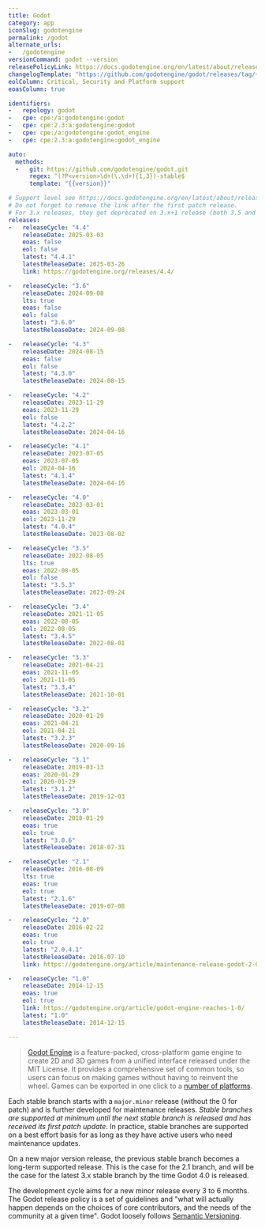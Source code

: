 ```yaml
---
title: Godot
category: app
iconSlug: godotengine
permalink: /godot
alternate_urls:
-   /godotengine
versionCommand: godot --version
releasePolicyLink: https://docs.godotengine.org/en/latest/about/release_policy.html
changelogTemplate: "https://github.com/godotengine/godot/releases/tag/{{'__LATEST__'|drop_zero_patch}}-stable"
eolColumn: Critical, Security and Platform support
eoasColumn: true

identifiers:
-   repology: godot
-   cpe: cpe:/a:godotengine:godot
-   cpe: cpe:2.3:a:godotengine:godot
-   cpe: cpe:/a:godotengine:godot_engine
-   cpe: cpe:2.3:a:godotengine:godot_engine

auto:
  methods:
  -   git: https://github.com/godotengine/godot.git
      regex: ^(?P<version>\d+(\.\d+){1,3})-stable$
      template: "{{version}}"

# Support level see https://docs.godotengine.org/en/latest/about/release_policy.html#release-support-timeline
# Do not forget to remove the link after the first patch release.
# For 3.x releases, they get deprecated on 3.x+1 release (both 3.5 and 3.6 are LTS)
releases:
-   releaseCycle: "4.4"
    releaseDate: 2025-03-03
    eoas: false
    eol: false
    latest: "4.4.1"
    latestReleaseDate: 2025-03-26
    link: https://godotengine.org/releases/4.4/

-   releaseCycle: "3.6"
    releaseDate: 2024-09-08
    lts: true
    eoas: false
    eol: false
    latest: "3.6.0"
    latestReleaseDate: 2024-09-08

-   releaseCycle: "4.3"
    releaseDate: 2024-08-15
    eoas: false
    eol: false
    latest: "4.3.0"
    latestReleaseDate: 2024-08-15

-   releaseCycle: "4.2"
    releaseDate: 2023-11-29
    eoas: 2023-11-29
    eol: false
    latest: "4.2.2"
    latestReleaseDate: 2024-04-16

-   releaseCycle: "4.1"
    releaseDate: 2023-07-05
    eoas: 2023-07-05
    eol: 2024-04-16
    latest: "4.1.4"
    latestReleaseDate: 2024-04-16

-   releaseCycle: "4.0"
    releaseDate: 2023-03-01
    eoas: 2023-03-01
    eol: 2023-11-29
    latest: "4.0.4"
    latestReleaseDate: 2023-08-02

-   releaseCycle: "3.5"
    releaseDate: 2022-08-05
    lts: true
    eoas: 2022-08-05
    eol: false
    latest: "3.5.3"
    latestReleaseDate: 2023-09-24

-   releaseCycle: "3.4"
    releaseDate: 2021-11-05
    eoas: 2022-08-05
    eol: 2022-08-05
    latest: "3.4.5"
    latestReleaseDate: 2022-08-01

-   releaseCycle: "3.3"
    releaseDate: 2021-04-21
    eoas: 2021-11-05
    eol: 2021-11-05
    latest: "3.3.4"
    latestReleaseDate: 2021-10-01

-   releaseCycle: "3.2"
    releaseDate: 2020-01-29
    eoas: 2021-04-21
    eol: 2021-04-21
    latest: "3.2.3"
    latestReleaseDate: 2020-09-16

-   releaseCycle: "3.1"
    releaseDate: 2019-03-13
    eoas: 2020-01-29
    eol: 2020-01-29
    latest: "3.1.2"
    latestReleaseDate: 2019-12-03

-   releaseCycle: "3.0"
    releaseDate: 2018-01-29
    eoas: true
    eol: true
    latest: "3.0.6"
    latestReleaseDate: 2018-07-31

-   releaseCycle: "2.1"
    releaseDate: 2016-08-09
    lts: true
    eoas: true
    eol: true
    latest: "2.1.6"
    latestReleaseDate: 2019-07-08

-   releaseCycle: "2.0"
    releaseDate: 2016-02-22
    eoas: true
    eol: true
    latest: "2.0.4.1"
    latestReleaseDate: 2016-07-10
    link: https://godotengine.org/article/maintenance-release-godot-2-0-4

-   releaseCycle: "1.0"
    releaseDate: 2014-12-15
    eoas: true
    eol: true
    link: https://godotengine.org/article/godot-engine-reaches-1-0/
    latest: "1.0"
    latestReleaseDate: 2014-12-15

---
```


>[Godot Engine](https://godotengine.org/) is a feature-packed, cross-platform game engine to create
> 2D and 3D games from a unified interface released under the MIT License. It provides a
> comprehensive set of common tools, so users can focus on making games without having to reinvent
> the wheel. Games can be exported in one click to a [number of platforms](https://docs.godotengine.org/en/stable/about/list_of_features.html#platforms).

Each stable branch starts with a `major.minor` release (without the 0 for patch) and is further
developed for maintenance releases. _Stable branches are supported at minimum until the next stable
branch is released and has received its first patch update_. In practice, stable branches are
supported on a best effort basis for as long as they have active users who need maintenance updates.

On a new major version release, the previous stable branch becomes a long-term supported release.
This is the case for the 2.1 branch, and will be the case for the latest 3.x stable branch by the
time Godot 4.0 is released.

The development cycle aims for a new minor release every 3 to 6
months. The Godot release policy is a set of guidelines and "what will actually happen depends on
the choices of core contributors, and the needs of the community at a given time". Godot loosely
follows [Semantic Versioning](https://semver.org/).
